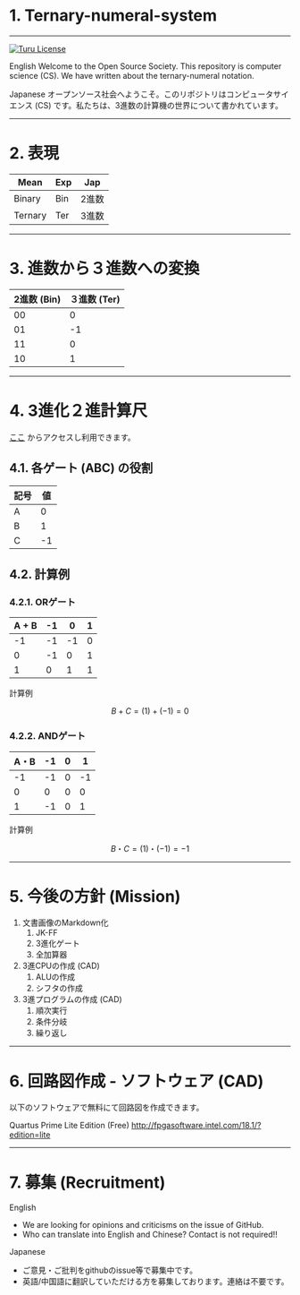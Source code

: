 # 1. Ternary-numeral-system
______________________________________________________________________________

[![Turu License](https://img.shields.io/website-turu-license-black-red/http/shields.io.svg?label=license&style=flat-square)](turu-license.md)

English
Welcome to the Open Source Society. This repository is computer science (CS).
We have written about the ternary-numeral notation.

Japanese
オープンソース社会へようこそ。このリポジトリはコンピュータサイエンス (CS) です。私たちは、3進数の計算機の世界について書かれています。

______________________________________________________________________________
# 2. 表現

|  Mean     |  Exp  |  Jap  |
| ----      | ----   |  ---  |
|  Binary   |  Bin  |  2進数  |
|  Ternary  |  Ter  |  3進数  |

______________________________________________________________________________
# 3. 進数から３進数への変換

|  2進数 (Bin) |  ３進数 (Ter) |
| ----    | ---- |
|  00     |   0  |
|  01     |  -1  |
|  11     |   0  |
|  10     |   1  |

______________________________________________________________________________
# 4. 3進化２進計算尺

[ここ](https://konta220.github.io/Ternary-numeral-system/index.html) からアクセスし利用できます。

## 4.1. 各ゲート (ABC) の役割
|  記号  |  値  |
| ---- | ---- |
|  A |  0   |
|  B |  1   |
|  C |  -1  |

## 4.2. 計算例


### 4.2.1. ORゲート

| A + B |   -1 |  0  |  1  |
| ----  | ---- |---- |---- |
|  -1   |  -1  | -1  | 0   |
|   0   |  -1  |  0  | 1   |
|   1   |   0  |  1  | 1   |

計算例
```math
B + C
= (1) + (-1)
= 0
```

### 4.2.2. ANDゲート

| A・B   |   -1 |  0  |  1  |
| ----   | ---- |---- |---- |
|  -1    |  -1  |  0  | -1  |
|   0    |   0  |  0  |  0  |
|   1    |  -1  |  0  |  1  |


計算例
```math
B ・ C 
= (1) ・ (-1) 
= -1
```

______________________________________________________________________________
# 5. 今後の方針 (Mission)

1. 文書画像のMarkdown化
    1. JK-FF
    2. 3進化ゲート
    3. 全加算器
2. 3進CPUの作成 (CAD)
    1. ALUの作成
    2. シフタの作成
3. 3進プログラムの作成 (CAD)
    1. 順次実行
    2. 条件分岐
    3. 繰り返し


______________________________________________________________________________
# 6. 回路図作成 - ソフトウェア (CAD)

以下のソフトウェアで無料にて回路図を作成できます。

Quartus Prime Lite Edition (Free)
http://fpgasoftware.intel.com/18.1/?edition=lite

______________________________________________________________________________
# 7. 募集 (Recruitment)

English
- We are looking for opinions and criticisms on the issue of GitHub.
- Who can translate into English and Chinese?
Contact is not required!!

Japanese
- ご意見・ご批判をgithubのissue等で募集中です。
- 英語/中国語に翻訳していただける方を募集しております。連絡は不要です。
